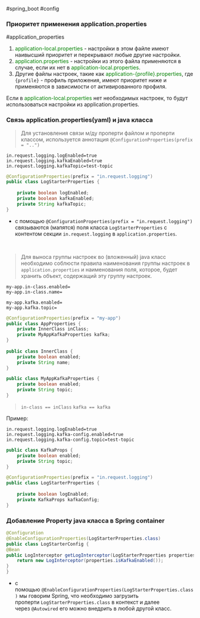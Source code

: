 #spring_boot #config
### Приоритет применения application.properties
#application_properties
1. <font style="color:green">application-local.properties</font> - настройки в этом файле имеют наивысший приоритет и перекрывают любые другие настройки.  
2. <font style="color:green">application.properties</font> - настройки из этого файла применяются в случае, если их нет в <font style="color:green">application-local.properties</font>.  
3. Другие файлы настроек, такие как <font style="color:green">application-{profile}.properties</font>, где `{profile}` - профиль приложения, имеют приоритет ниже и применяются в зависимости от активированного профиля.  
  
Если в <font style="color:green">application-local.properties</font> нет необходимых настроек, то будут использоваться настройки из application.properties.

### Связь application.properties(yaml) и java класса
> Для установления связи м/ду проперти файлом и проперти классом, используется аннотация `@ConfigurationProperties(prefix = "..")`

```properties
in.request.logging.logEnabled=true  
in.request.logging.kafkaEnabled=true  
in.request.logging.kafkaTopic=test-topic
```

```java
@ConfigurationProperties(prefix = "in.request.logging")  
public class LogStarterProperties {  
  
    private boolean logEnabled;  
    private boolean kafkaEnabled;  
    private String kafkaTopic;  
}
```

- с помощью `@ConfigurationProperties(prefix = "in.request.logging")` связываются (мапятся) поля класса `LogStarterProperties` с контентом секции `in.request.logging` в `application.properties`.
<br>

> Для выноса группы настроек во (вложенный) java класс необходимо соблюсти правила наименования группы настроек в `application.properties` и наименования поля, которое, будет хранить объект, содержащий эту группу настроек.

```properties
my-app.in-class.enabled=
my-app.in-class.name=

my-app.kafka.enabled=
my-app.kafka.topic=
```

```java
@ConfigurationProperties(prefix = "my-app")
public class AppProperties {
	private InnerClass inClass;
	private MyAppKafkaProperties kafka;
}
	
public class InnerClass {
	private boolean enabled;
	private String name;
}

public class MyAppKafkaProperties {
	private boolean enabled;
	private String topic;
}
```
> `in-class == inClass`
> `kafka == kafka`

Пример:
```properties
in.request.logging.logEnabled=true  
in.request.logging.kafka-config.enabled=true  
in.request.logging.kafka-config.topic=test-topic
```

```java
public class KafkaProps {
	private boolean enabled;
	private String topic;
}
```

```java
@ConfigurationProperties(prefix = "in.request.logging")  
public class LogStarterProperties {  
  
    private boolean logEnabled;  
    private KafkaProps kafkaConfig;  
}
```

### Добавление Property java класса в Spring container
```java
@Configuration  
@EnableConfigurationProperties(LogStarterProperties.class)  
public class LogStarterConfig {
@Bean  
public LogInterceptor getLogInterceptor(LogStarterProperties properties) {  
    return new LogInterceptor(properties.isKafkaEnabled());  
}
}
```
- с помощью `@EnableConfigurationProperties(LogStarterProperties.class)` мы говорим Spring, что необходимо загрузить проперти `LogStarterProperties.class` в контекст и далее через `@Autowired` его можно внедрить в любой другой класс.